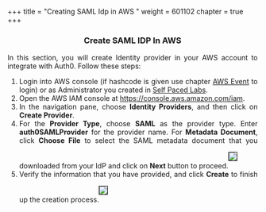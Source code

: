+++
title = "Creating SAML Idp in AWS "
weight = 601102
chapter = true
+++

<center><h3>Create SAML IDP In AWS</h3></center>

<div style="text-align: justify">
   In this section, you will create Identity provider in your AWS account to integrate with Auth0. Follow these steps:
   <ol> 
       <li>Login into AWS console (if hashcode is given use chapter <a href="/30-howtostart/302-aws-event.html">AWS Event</a> to login) or as Administrator you created in <a href="/30-howtostart/301-self-paced.html" > Self Paced Labs</a>.</li>
       <li>Open the AWS IAM console at <a href="https://console.aws.amazon.com/iam/home?region=us-east-1">https://console.aws.amazon.com/iam</a>.</li>
      <li>In the navigation pane, choose <b>Identity Providers</b>, and then click on <b>Create Provider</b>.</li>
      <li>For the <b>Provider Type</b>, choose <b>SAML</b> as the provider type. Enter <b>auth0SAMLProvider</b> for the provider name. For <b>Metadata Document</b>, click <b>Choose File</b> to select the SAML metadata document that you downloaded from your IdP and click on <b>Next</b> button to proceed.<img src="/images/auth0-saml-idp1.png" style="margin:15px 0px; border:1px solid black"/></li>
      <li>Verify the information that you have provided, and click <b>Create</b> to finish up the creation process.<img src="/images/auth0-saml-idp2.png" style="margin:15px 0px; border:1px solid black"/></li>
   </ol>
</div>